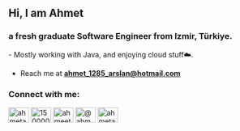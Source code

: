<h2 align="left">Hi, I am Ahmet</h1>
<h3 align="left">a fresh graduate Software Engineer from Izmir, Türkiye.</h3>
- Mostly working with Java, and enjoying cloud stuff☁️.

- Reach me at **ahmet_1285_arslan@hotmail.com**

<h3 align="left">Connect with me:</h3>
<p align="left">
<a href="https://linkedin.com/in/ahmetarslan3" target="blank"><img align="center" src="https://raw.githubusercontent.com/rahuldkjain/github-profile-readme-generator/master/src/images/icons/Social/linked-in-alt.svg" alt="ahmetarslan3" height="30" width="40" /></a>
<a href="https://stackoverflow.com/users/15000028" target="blank"><img align="center" src="https://raw.githubusercontent.com/rahuldkjain/github-profile-readme-generator/master/src/images/icons/Social/stack-overflow.svg" alt="15000028" height="30" width="40" /></a>
<a href="https://instagram.com/ahmeetaa" target="blank"><img align="center" src="https://raw.githubusercontent.com/rahuldkjain/github-profile-readme-generator/master/src/images/icons/Social/instagram.svg" alt="ahmeetaa" height="30" width="40" /></a>
<a href="https://medium.com/@ahmetarslan35" target="blank"><img align="center" src="https://raw.githubusercontent.com/rahuldkjain/github-profile-readme-generator/master/src/images/icons/Social/medium.svg" alt="@ahmetarslan35" height="30" width="40" /></a>
<a href="https://www.leetcode.com/ahmetarslan" target="blank"><img align="center" src="https://raw.githubusercontent.com/rahuldkjain/github-profile-readme-generator/master/src/images/icons/Social/leet-code.svg" alt="ahmetarslan" height="30" width="40" /></a>
</p>

